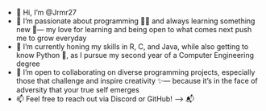 - 👋 Hi, I’m @Jrmr27
- 👀 I’m passionate about programming 👩‍💻 and always learning something new 🚀— my love for learning and being open to what comes next push me to grow everyday
- 🌱 I’m currently honing my skills in R, C, and Java, while also getting to know Python 🐍, as I pursue my second year of a Computer Engineering degree
- 💞️ I’m open to collaborating on diverse programming projects, especially those that challenge and inspire creativity ✨— because it’s in the face of adversity that your true self emerges
- 📫 Feel free to reach out via Discord or GitHub! --> 📬 

<!---
Jrmr27/Jrmr27 is a ✨ special ✨ repository because its `README.md` (this file) appears on your GitHub profile.
You can click the Preview link to take a look at your changes.
--->
